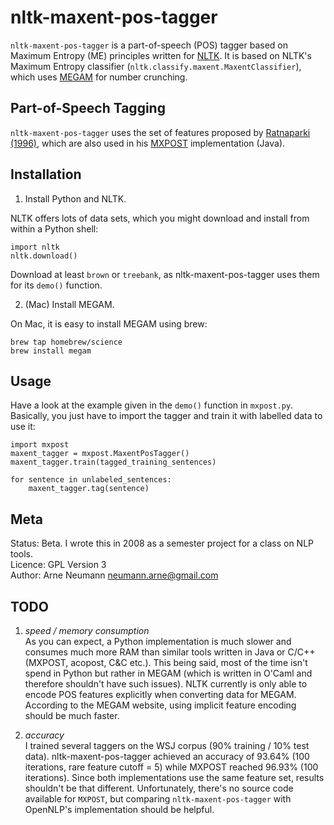 nltk-maxent-pos-tagger
======================

`nltk-maxent-pos-tagger` is a part-of-speech (POS) tagger based on Maximum
Entropy (ME) principles written for [NLTK](http://nltk.org/ "Python's Natural Language Toolkit").
It is based on NLTK's Maximum Entropy classifier
(`nltk.classify.maxent.MaxentClassifier`), which uses
[MEGAM](http://hal3.name/megam "Hal Daume's MEGA Model Optimization Package") for number
crunching.

Part-of-Speech Tagging
----------------------

`nltk-maxent-pos-tagger` uses the set of features proposed by 
[Ratnaparki (1996)](http://www.aclweb.org/anthology-new/W/W96/W96-0213.pdf 
"A Maximum Entropy Model for Part-of-Speech Tagging"), which are also used 
in his [MXPOST](ftp://ftp.cis.upenn.edu/pub/adwait/jmx/) implementation (Java).


Installation
------------

1.  Install Python and NLTK.

NLTK offers lots of data sets, which you might download and install from within
a Python shell:

    import nltk
    nltk.download()

Download at least `brown` or `treebank`, as nltk-maxent-pos-tagger uses them
for its `demo()` function.

2. (Mac) Install MEGAM.

On Mac, it is easy to install MEGAM using brew:

    brew tap homebrew/science
    brew install megam

Usage
-----

Have a look at the example given in the `demo()` function in `mxpost.py`.
Basically, you just have to import the tagger and train it with labelled data
to use it:

    import mxpost
    maxent_tagger = mxpost.MaxentPosTagger()
    maxent_tagger.train(tagged_training_sentences)

    for sentence in unlabeled_sentences:
        maxent_tagger.tag(sentence)


Meta
----

Status: Beta. I wrote this in 2008 as a semester project for a class on NLP tools.  
Licence: GPL Version 3  
Author: Arne Neumann <neumann.arne@gmail.com>  


TODO
----

1.   *speed / memory consumption*   
     As you can expect, a Python implementation is much slower and consumes
     much more RAM than similar tools written in Java or C/C++ (MXPOST,
     acopost, C&C etc.). This being said, most of the time isn't spend in
     Python but rather in MEGAM (which is written in O'Caml and therefore
     shouldn't have such issues).  NLTK currently is only able to encode POS
     features explicitly when converting data for MEGAM. According to the MEGAM
     website, using implicit feature encoding should be much faster.
    
2.  *accuracy*  
    I trained several taggers on the WSJ corpus (90% training / 10% test data).
    nltk-maxent-pos-tagger achieved an accuracy of 93.64% (100 iterations, rare
    feature cutoff = 5) while MXPOST reached 96.93% (100 iterations). Since
    both implementations use the same feature set, results shouldn't be that
    different.  Unfortunately, there's no source code available for `MXPOST`,
    but comparing `nltk-maxent-pos-tagger` with OpenNLP's implementation should
    be helpful.  

